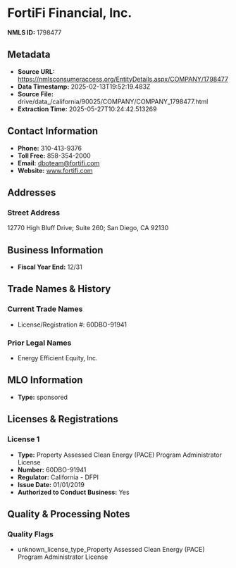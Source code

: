 # FortiFi Financial, Inc.

**NMLS ID:** 1798477

## Metadata
- **Source URL:** https://nmlsconsumeraccess.org/EntityDetails.aspx/COMPANY/1798477
- **Data Timestamp:** 2025-02-13T19:52:19.483Z
- **Source File:** drive/data_/california/90025/COMPANY/COMPANY_1798477.html
- **Extraction Time:** 2025-05-27T10:24:42.513269

## Contact Information
- **Phone:** 310-413-9376
- **Toll Free:** 858-354-2000
- **Email:** dboteam@fortifi.com
- **Website:** www.fortifi.com

## Addresses
### Street Address
12770 High Bluff Drive; Suite 260; San Diego, CA 92130

## Business Information
- **Fiscal Year End:** 12/31

## Trade Names & History
### Current Trade Names
- License/Registration #: 60DBO-91941

### Prior Legal Names
- Energy Efficient Equity, Inc.

## MLO Information
- **Type:** sponsored

## Licenses & Registrations

### License 1
- **Type:** Property Assessed Clean Energy (PACE) Program Administrator License
- **Number:** 60DBO-91941
- **Regulator:** California - DFPI
- **Issue Date:** 01/01/2019
- **Authorized to Conduct Business:** Yes

## Quality & Processing Notes
### Quality Flags
- unknown_license_type_Property Assessed Clean Energy (PACE) Program Administrator License
